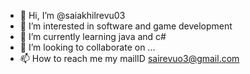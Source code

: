 - 👋 Hi, I’m @saiakhilrevu03
- 👀 I’m interested in software and game development
- 🌱 I’m currently learning java and c#
- 💞️ I’m looking to collaborate on ...
- 📫 How to reach me my mailID sairevuo3@gmail.com

<!---
saiakhilrevu03/saiakhilrevu03 is a ✨ special ✨ repository because its `README.md` (this file) appears on your GitHub profile.
You can click the Preview link to take a look at your changes.
--->
